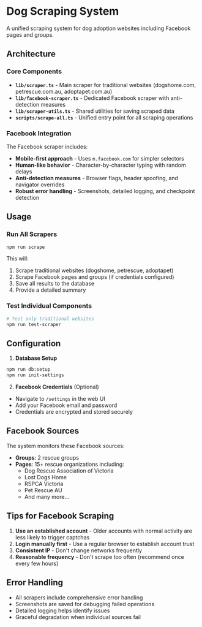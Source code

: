 # Dog Scraping System

A unified scraping system for dog adoption websites including Facebook pages and groups.

## Architecture

### Core Components

- **`lib/scraper.ts`** - Main scraper for traditional websites (dogshome.com, petrescue.com.au, adoptapet.com.au)
- **`lib/facebook-scraper.ts`** - Dedicated Facebook scraper with anti-detection measures
- **`lib/scraper-utils.ts`** - Shared utilities for saving scraped data
- **`scripts/scrape-all.ts`** - Unified entry point for all scraping operations

### Facebook Integration

The Facebook scraper includes:

- **Mobile-first approach** - Uses `m.facebook.com` for simpler selectors
- **Human-like behavior** - Character-by-character typing with random delays
- **Anti-detection measures** - Browser flags, header spoofing, and navigator overrides
- **Robust error handling** - Screenshots, detailed logging, and checkpoint detection

## Usage

### Run All Scrapers

```bash
npm run scrape
```

This will:

1. Scrape traditional websites (dogshome, petrescue, adoptapet)
2. Scrape Facebook pages and groups (if credentials configured)
3. Save all results to the database
4. Provide a detailed summary

### Test Individual Components

```bash
# Test only traditional websites
npm run test-scraper
```

## Configuration

1. **Database Setup**

```bash
npm run db:setup
npm run init-settings
```

2. **Facebook Credentials** (Optional)

- Navigate to `/settings` in the web UI
- Add your Facebook email and password
- Credentials are encrypted and stored securely

## Facebook Sources

The system monitors these Facebook sources:

- **Groups**: 2 rescue groups
- **Pages**: 15+ rescue organizations including:
  - Dog Rescue Association of Victoria
  - Lost Dogs Home
  - RSPCA Victoria
  - Pet Rescue AU
  - And many more...

## Tips for Facebook Scraping

1. **Use an established account** - Older accounts with normal activity are less likely to trigger captchas
2. **Login manually first** - Use a regular browser to establish account trust
3. **Consistent IP** - Don't change networks frequently
4. **Reasonable frequency** - Don't scrape too often (recommend once every few hours)

## Error Handling

- All scrapers include comprehensive error handling
- Screenshots are saved for debugging failed operations
- Detailed logging helps identify issues
- Graceful degradation when individual sources fail
